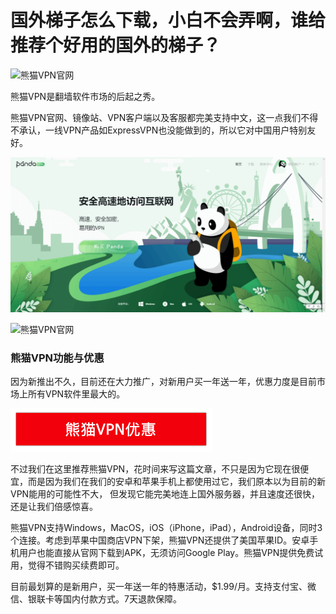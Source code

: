 # 国外梯子怎么下载，小白不会弄啊，谁给推荐个好用的国外的梯子？


![熊猫VPN官网](https://www.panhdpe.xyz/r/22216799)

熊猫VPN是翻墙软件市场的后起之秀。

熊猫VPN官网、镜像站、VPN客户端以及客服都完美支持中文，这一点我们不得不承认，一线VPN产品如ExpressVPN也没能做到的，所以它对中国用户特别友好。

![pandashow](pandashow.png)


![熊猫VPN官网](https://www.panhdpe.xyz/r/22216799)

### 熊猫VPN功能与优惠

因为新推出不久，目前还在大力推广，对新用户买一年送一年，优惠力度是目前市场上所有VPN软件里最大的。

![熊猫VPN优惠](pandadiscount.png)

不过我们在这里推荐熊猫VPN，花时间来写这篇文章，不只是因为它现在很便宜，而是因为我们在我们的安卓和苹果手机上都使用过它，我们原本以为目前的新VPN能用的可能性不大， 但发现它能完美地连上国外服务器，并且速度还很快，还是让我们倍感惊喜。

熊猫VPN支持Windows，MacOS，iOS（iPhone，iPad），Android设备，同时3个连接。考虑到苹果中国商店VPN下架，熊猫VPN还提供了美国苹果ID。安卓手机用户也能直接从官网下载到APK，无须访问Google Play。熊猫VPN提供免费试用，觉得不错购买续费即可。

目前最划算的是新用户，买一年送一年的特惠活动，$1.99/月。支持支付宝、微信、银联卡等国内付款方式。7天退款保障。


